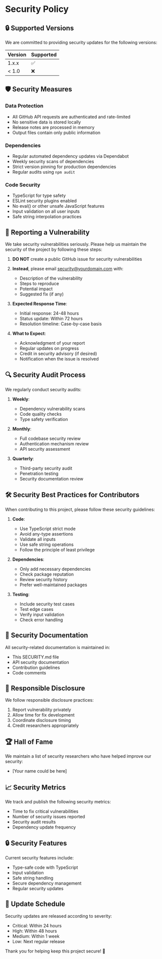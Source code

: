 # Security Policy

## 🔒 Supported Versions

We are committed to providing security updates for the following versions:

| Version | Supported          |
| ------- | ------------------ |
| 1.x.x   | :white_check_mark: |
| < 1.0   | :x:                |

## 🛡️ Security Measures

### Data Protection
- All GitHub API requests are authenticated and rate-limited
- No sensitive data is stored locally
- Release notes are processed in memory
- Output files contain only public information

### Dependencies
- Regular automated dependency updates via Dependabot
- Weekly security scans of dependencies
- Strict version pinning for production dependencies
- Regular audits using `npm audit`

### Code Security
- TypeScript for type safety
- ESLint security plugins enabled
- No eval() or other unsafe JavaScript features
- Input validation on all user inputs
- Safe string interpolation practices

## 🐛 Reporting a Vulnerability

We take security vulnerabilities seriously. Please help us maintain the security of the project by following these steps:

1. **DO NOT** create a public GitHub issue for security vulnerabilities

2. **Instead**, please email security@yourdomain.com with:
   - Description of the vulnerability
   - Steps to reproduce
   - Potential impact
   - Suggested fix (if any)

3. **Expected Response Time**:
   - Initial response: 24-48 hours
   - Status update: Within 72 hours
   - Resolution timeline: Case-by-case basis

4. **What to Expect**:
   - Acknowledgment of your report
   - Regular updates on progress
   - Credit in security advisory (if desired)
   - Notification when the issue is resolved

## 🔍 Security Audit Process

We regularly conduct security audits:

1. **Weekly**:
   - Dependency vulnerability scans
   - Code quality checks
   - Type safety verification

2. **Monthly**:
   - Full codebase security review
   - Authentication mechanism review
   - API security assessment

3. **Quarterly**:
   - Third-party security audit
   - Penetration testing
   - Security documentation review

## 🛠️ Security Best Practices for Contributors

When contributing to this project, please follow these security guidelines:

1. **Code**:
   - Use TypeScript strict mode
   - Avoid any-type assertions
   - Validate all inputs
   - Use safe string operations
   - Follow the principle of least privilege

2. **Dependencies**:
   - Only add necessary dependencies
   - Check package reputation
   - Review security history
   - Prefer well-maintained packages

3. **Testing**:
   - Include security test cases
   - Test edge cases
   - Verify input validation
   - Check error handling

## 📝 Security Documentation

All security-related documentation is maintained in:
- This SECURITY.md file
- API security documentation
- Contribution guidelines
- Code comments

## 🤝 Responsible Disclosure

We follow responsible disclosure practices:
1. Report vulnerability privately
2. Allow time for fix development
3. Coordinate disclosure timing
4. Credit researchers appropriately

## 🏆 Hall of Fame

We maintain a list of security researchers who have helped improve our security:
- [Your name could be here]

## 📈 Security Metrics

We track and publish the following security metrics:
- Time to fix critical vulnerabilities
- Number of security issues reported
- Security audit results
- Dependency update frequency

## 🔒 Security Features

Current security features include:
- Type-safe code with TypeScript
- Input validation
- Safe string handling
- Secure dependency management
- Regular security updates

## 📅 Update Schedule

Security updates are released according to severity:
- Critical: Within 24 hours
- High: Within 48 hours
- Medium: Within 1 week
- Low: Next regular release

Thank you for helping keep this project secure! 🙏